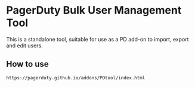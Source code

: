 # PagerDuty Bulk User Management Tool

This is a standalone tool, suitable for use as a PD add-on to import, export and edit users.

## How to use


```
https://pagerduty.github.io/addons/PDtool/index.html
```

